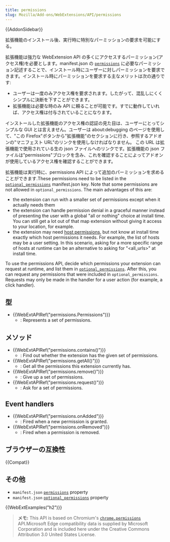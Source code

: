 ```yaml
---
title: permissions
slug: Mozilla/Add-ons/WebExtensions/API/permissions
---
```


{{AddonSidebar}}

拡張機能のインストール後、実行時に特別なパーミッションの要求を可能にする。

拡張機能は強力な WebExtension API の多くにアクセスするパーミッション(アクセス権)を必要とします。manifest.json の [`permissions`](/ja/docs/Mozilla/Add-ons/WebExtensions/manifest.json/permissions) に必要なパーミッション記述することで、インストール時にユーザーに対しパーミッションを要求できます。インストール時にパーミッションを要求する主なメリットは次の通りです:

- ユーザーは一度のみアクセス権を要求されます。したがって、混乱しにくくシンプルに決断を下すことができます。
- 拡張機能は必要な時のみ API に頼ることが可能です。すでに動作していれば、アクセス権は付与されていることになります。

インストールした拡張機能のアクセス権の認証の見た目は、ユーザーにとってシンプルな GUI とは言えません。ユーザーは about:debugging のページを使用して、"この Firefox"ボタンから"拡張機能"のセクションに行き、参照するアドオンの"マニフェスト URL"のリンクを使用しなければなりません。 この URL は拡張機能で使用されている生の json ファイルへのリンクです。拡張機能の json ファイルは"permissions"ブロックを含み、これを確認することによってアドオンが使用しているアクセス権を確認することができます。

拡張機能は実行時に、permissions API によって追加のパーミッションを求めることができます.These permissions need to be listed in the [`optional_permissions`](/ja/docs/Mozilla/Add-ons/WebExtensions/manifest.json/optional_permissions) manifest.json key. Note that some permissions are not allowed in `optional_permissions`. The main advantages of this are:

- the extension can run with a smaller set of permissions except when it actually needs them
- the extension can handle permission denial in a graceful manner instead of presenting the user with a global "all or nothing" choice at install time. You can still get a lot out of that map extension without giving it access to your location, for example.
- the extension may need [host permissions](/ja/Add-ons/WebExtensions/manifest.json/permissions#Host_permissions), but not know at install time exactly which host permissions it needs. For example, the list of hosts may be a user setting. In this scenario, asking for a more specific range of hosts at runtime can be an alternative to asking for "\<all_urls>" at install time.

To use the permissions API, decide which permissions your extension can request at runtime, and list them in [`optional_permissions`](/ja/docs/Mozilla/Add-ons/WebExtensions/manifest.json/optional_permissions). After this, you can request any permissions that were included in `optional_permissions`. Requests may only be made in the handler for a user action (for example, a click handler).

## 型

- {{WebExtAPIRef("permissions.Permissions")}}
  - : Represents a set of permissions.

## メソッド

- {{WebExtAPIRef("permissions.contains()")}}
  - : Find out whether the extension has the given set of permissions.
- {{WebExtAPIRef("permissions.getAll()")}}
  - : Get all the permissions this extension currently has.
- {{WebExtAPIRef("permissions.remove()")}}
  - : Give up a set of permissions.
- {{WebExtAPIRef("permissions.request()")}}
  - : Ask for a set of permissions.

## Event handlers

- {{WebExtAPIRef("permissions.onAdded")}}
  - : Fired when a new permission is granted.
- {{WebExtAPIRef("permissions.onRemoved")}}
  - : Fired when a permission is removed.

## ブラウザーの互換性

{{Compat}}

## その他

- `manifest.json` [`permissions`](/ja/docs/Mozilla/Add-ons/WebExtensions/manifest.json/permissions) property
- `manifest.json` [`optional_permissions`](/ja/docs/Mozilla/Add-ons/WebExtensions/manifest.json/optional_permissions) property

{{WebExtExamples("h2")}}

> **メモ:** This API is based on Chromium's [`chrome.permissions`](https://developer.chrome.com/extensions/permissions) API.Microsoft Edge compatibility data is supplied by Microsoft Corporation and is included here under the Creative Commons Attribution 3.0 United States License.
